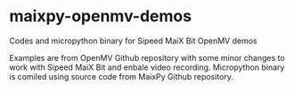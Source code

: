# maixpy-openmv-demos
Codes and micropython binary for Sipeed MaiX Bit OpenMV demos

Examples are from OpenMV Github repository with some minor changes to work with Sipeed MaiX Bit and enbale video recording.
Micropython binary is comiled using source code from MaixPy Github repository.
